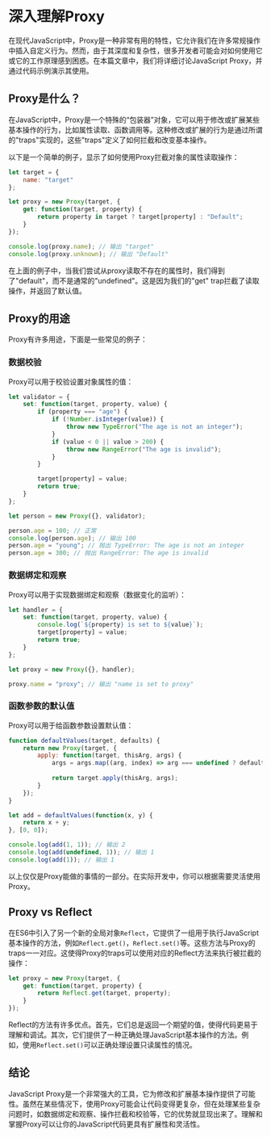 # 深入理解Proxy

在现代JavaScript中，Proxy是一种非常有用的特性，它允许我们在许多常规操作中插入自定义行为。然而，由于其深度和复杂性，很多开发者可能会对如何使用它或它的工作原理感到困惑。在本篇文章中，我们将详细讨论JavaScript Proxy，并通过代码示例演示其使用。

## Proxy是什么？

在JavaScript中，Proxy是一个特殊的“包装器”对象，它可以用于修改或扩展某些基本操作的行为，比如属性读取、函数调用等。这种修改或扩展的行为是通过所谓的"traps"实现的，这些"traps"定义了如何拦截和改变基本操作。

以下是一个简单的例子，显示了如何使用Proxy拦截对象的属性读取操作：

```javascript
let target = {
    name: "target"
};

let proxy = new Proxy(target, {
    get: function(target, property) {
        return property in target ? target[property] : "Default";
    }
});

console.log(proxy.name); // 输出 "target"
console.log(proxy.unknown); // 输出 "Default"
```

在上面的例子中，当我们尝试从proxy读取不存在的属性时，我们得到了"default"，而不是通常的"undefined"。这是因为我们的"get" trap拦截了读取操作，并返回了默认值。

## Proxy的用途

Proxy有许多用途，下面是一些常见的例子：

### 数据校验

Proxy可以用于校验设置对象属性的值：

```javascript
let validator = {
    set: function(target, property, value) {
        if (property === "age") {
            if (!Number.isInteger(value)) {
                throw new TypeError("The age is not an integer");
            }
            if (value < 0 || value > 200) {
                throw new RangeError("The age is invalid");
            }
        }

        target[property] = value;
        return true;
    }
};

let person = new Proxy({}, validator);

person.age = 100; // 正常
console.log(person.age); // 输出 100
person.age = "young"; // 抛出 TypeError: The age is not an integer
person.age = 300; // 抛出 RangeError: The age is invalid
```

### 数据绑定和观察

Proxy可以用于实现数据绑定和观察（数据变化的监听）：

```javascript
let handler = {
    set: function(target, property, value) {
        console.log(`${property} is set to ${value}`);
        target[property] = value;
        return true;
    }
};

let proxy = new Proxy({}, handler);

proxy.name = "proxy"; // 输出 "name is set to proxy"
```

### 函数参数的默认值

Proxy可以用于给函数参数设置默认值：

```javascript
function defaultValues(target, defaults) {
    return new Proxy(target, {
        apply: function(target, thisArg, args) {
            args = args.map((arg, index) => arg === undefined ? defaults[index] : arg);
            
            return target.apply(thisArg, args);
        }
    });
}

let add = defaultValues(function(x, y) {
    return x + y;
}, [0, 0]);

console.log(add(1, 1)); // 输出 2
console.log(add(undefined, 1)); // 输出 1
console.log(add(1)); // 输出 1
```

以上仅仅是Proxy能做的事情的一部分。在实际开发中，你可以根据需要灵活使用Proxy。

## Proxy vs Reflect

在ES6中引入了另一个新的全局对象`Reflect`，它提供了一组用于执行JavaScript基本操作的方法，例如`Reflect.get()`，`Reflect.set()`等。这些方法与Proxy的traps一一对应。这使得Proxy的traps可以使用对应的Reflect方法来执行被拦截的操作：

```javascript
let proxy = new Proxy(target, {
    get: function(target, property) {
        return Reflect.get(target, property);
    }
});
```

Reflect的方法有许多优点。首先，它们总是返回一个期望的值，使得代码更易于理解和调试。其次，它们提供了一种正确处理JavaScript基本操作的方法。例如，使用`Reflect.set()`可以正确处理设置只读属性的情况。

## 结论

JavaScript Proxy是一个非常强大的工具，它为修改和扩展基本操作提供了可能性。虽然在某些情况下，使用Proxy可能会让代码变得更复杂，但在处理某些复杂问题时，如数据绑定和观察、操作拦截和校验等，它的优势就显现出来了。理解和掌握Proxy可以让你的JavaScript代码更具有扩展性和灵活性。
